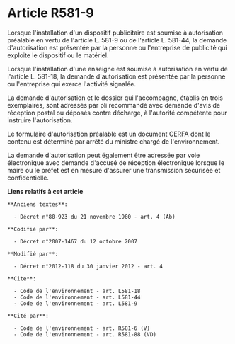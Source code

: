 # Article R581-9

Lorsque l'installation d'un dispositif publicitaire est soumise à autorisation préalable en vertu de l'article L. 581-9 ou de
l'article L. 581-44, la demande d'autorisation est présentée par la personne ou l'entreprise de publicité qui exploite le
dispositif ou le matériel. 

Lorsque l'installation d'une enseigne est soumise à autorisation en vertu de l'article L. 581-18, la demande d'autorisation
est présentée par la personne ou l'entreprise qui exerce l'activité signalée. 

La demande d'autorisation et le dossier qui l'accompagne, établis en trois exemplaires, sont adressés par pli recommandé avec
demande d'avis de réception postal ou déposés contre décharge, à l'autorité compétente pour instruire l'autorisation. 

Le formulaire d'autorisation préalable est un document CERFA dont le contenu est déterminé par arrêté du ministre chargé de
l'environnement. 

La demande d'autorisation peut également être adressée par voie électronique avec demande d'accusé de réception électronique
lorsque le maire ou le préfet est en mesure d'assurer une transmission sécurisée et confidentielle.

**Liens relatifs à cet article**

	**Anciens textes**:

	  - Décret n°80-923 du 21 novembre 1980 - art. 4 (Ab)

	**Codifié par**:

	  - Décret n°2007-1467 du 12 octobre 2007

	**Modifié par**:

	  - Décret n°2012-118 du 30 janvier 2012 - art. 4

	**Cite**:

	  - Code de l'environnement - art. L581-18
	  - Code de l'environnement - art. L581-44
	  - Code de l'environnement - art. L581-9

	**Cité par**:

	  - Code de l'environnement - art. R581-6 (V)
	  - Code de l'environnement - art. R581-88 (VD)
